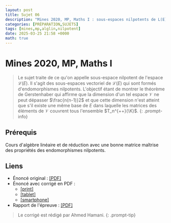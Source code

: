 ```yaml
---
layout: post
title: Sujet 06
description: "Mines 2020, MP, Maths I : sous-espaces nilpotents de L(E)"
categories: [PRÉPARATION,SUJETS]
tags: [mines,mp,alglin,nilpotent]
date: 2025-03-25 21:58 +0000
math: true
---
```


# Mines 2020, MP, Maths I
> Le sujet traite de ce qu'on appelle sous-espace nilpotent de l'espace $\mathcal L(E)$. Il s'agit des sous-espaces vectoriel de $\mathcal L(E)$ qui sont formés d'endomorphismes nilpotents. L'objectif étant de montrer le théorème de Gerstenhaber qui affirme que la dimension d'un tel espace $\mathcal V$ ne peut dépasser $\frac{n(n-1)}2$ et que cette dimension n'est atteint que s'il existe une même base de $E$ dans laquelle les matrices des éléments de $\mathcal V$ couvrent tous l'ensemble $T_n^{++}(\K)$.
{: .prompt-info}

## Prérequis 
Cours d'algèbre linéaire et de réduction avec une bonne matrice maîtrise des propriétés des endomorphismes nilpotents.

## Liens 
- Énoncé original : [[PDF]](/cpgem/assets/pdf/mines2020mp1e.pdf)
- Énoncé avec corrigé en PDF : 
    - [[print]](/cpgem/assets/pdf/mines2020mp1_print.pdf)
    - [[tablet]](/cpgem/assets/pdf/mines2020mp1_tablet.pdf)
    - [[smartphone]](/cpgem/assets/pdf/mines2020mp1_phone.pdf)
- Rapport de l'épreuve : [[PDF]](/cpgem/assets/pdf/mines2020mp1r.pdf)

> Le corrigé est rédigé par Ahmed Hamani.
{: .prompt-tip}